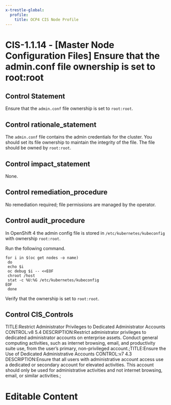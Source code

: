 ```yaml
---
x-trestle-global:
  profile:
    title: OCP4 CIS Node Profile
---
```


# CIS-1.1.14 - \[Master Node Configuration Files\] Ensure that the admin.conf file ownership is set to root:root

## Control Statement

Ensure that the `admin.conf` file ownership is set to `root:root`.

## Control rationale_statement

The `admin.conf` file contains the admin credentials for the cluster. You should set its file ownership to maintain the integrity of the file. The file should be owned by `root:root`.

## Control impact_statement

None.

## Control remediation_procedure

No remediation required; file permissions are managed by the operator.

## Control audit_procedure

In OpenShift 4 the admin config file is stored in `/etc/kubernetes/kubeconfig` with ownership `root:root`.

Run the following command.

```
for i in $(oc get nodes -o name)
 do
 echo $i
 oc debug $i -- <<EOF
 chroot /host
 stat -c %U:%G /etc/kubernetes/kubeconfig
EOF
 done
```

Verify that the ownership is set to `root:root`.

## Control CIS_Controls

TITLE:Restrict Administrator Privileges to Dedicated Administrator Accounts CONTROL:v8 5.4 DESCRIPTION:Restrict administrator privileges to dedicated administrator accounts on enterprise assets. Conduct general computing activities, such as internet browsing, email, and productivity suite use, from the user’s primary, non-privileged account.;TITLE:Ensure the Use of Dedicated Administrative Accounts CONTROL:v7 4.3 DESCRIPTION:Ensure that all users with administrative account access use a dedicated or secondary account for elevated activities. This account should only be used for administrative activities and not internet browsing, email, or similar activities.;

# Editable Content

<!-- Make additions and edits below -->
<!-- The above represents the contents of the control as received by the profile, prior to additions. -->
<!-- If the profile makes additions to the control, they will appear below. -->
<!-- The above markdown may not be edited but you may edit the content below, and/or introduce new additions to be made by the profile. -->
<!-- If there is a yaml header at the top, parameter values may be edited. Use --set-parameters to incorporate the changes during assembly. -->
<!-- The content here will then replace what is in the profile for this control, after running profile-assemble. -->
<!-- The current profile has no added parts for this control, but you may add new ones here. -->
<!-- Each addition must have a heading either of the form ## Control my_addition_name -->
<!-- or ## Part a. (where the a. refers to one of the control statement labels.) -->
<!-- "## Control" parts are new parts added after the statement part. -->
<!-- "## Part" parts are new parts added into the top-level statement part with that label. -->
<!-- Subparts may be added with nested hash levels of the form ### My Subpart Name -->
<!-- underneath the parent ## Control or ## Part being added -->
<!-- See https://ibm.github.io/compliance-trestle/tutorials/ssp_profile_catalog_authoring/ssp_profile_catalog_authoring for guidance. -->
